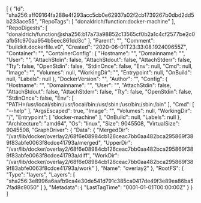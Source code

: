[
{
"Id": "sha256:aff09164fa288e4f293acc5cb0e62937a02f2cb1739267b0dbd2dd5b233ace55",
"RepoTags": [
"donaldrich/function:docker-machine"
],
"RepoDigests": [
"donaldrich/function@sha256:b17a73a98852c13565cf0b2a1c4cf2577be2c0afb5fc970aa954b5eec861dd3c"
],
"Parent": "",
"Comment": "buildkit.dockerfile.v0",
"Created": "2020-06-01T23:33:08.192409655Z",
"Container": "",
"ContainerConfig": {
"Hostname": "",
"Domainname": "",
"User": "",
"AttachStdin": false,
"AttachStdout": false,
"AttachStderr": false,
"Tty": false,
"OpenStdin": false,
"StdinOnce": false,
"Env": null,
"Cmd": null,
"Image": "",
"Volumes": null,
"WorkingDir": "",
"Entrypoint": null,
"OnBuild": null,
"Labels": null
},
"DockerVersion": "",
"Author": "",
"Config": {
"Hostname": "",
"Domainname": "",
"User": "",
"AttachStdin": false,
"AttachStdout": false,
"AttachStderr": false,
"Tty": false,
"OpenStdin": false,
"StdinOnce": false,
"Env": [
"PATH=/usr/local/sbin:/usr/local/bin:/usr/sbin:/usr/bin:/sbin:/bin"
],
"Cmd": [
"--help"
],
"ArgsEscaped": true,
"Image": "",
"Volumes": null,
"WorkingDir": "/",
"Entrypoint": [
"docker-machine"
],
"OnBuild": null,
"Labels": null
},
"Architecture": "amd64",
"Os": "linux",
"Size": 9045508,
"VirtualSize": 9045508,
"GraphDriver": {
"Data": {
"MergedDir": "/var/lib/docker/overlay2/68f6e08984cb126ceac7bb0aa482bca295869f389f83abfe0063f8cdce41793a/merged",
"UpperDir": "/var/lib/docker/overlay2/68f6e08984cb126ceac7bb0aa482bca295869f389f83abfe0063f8cdce41793a/diff",
"WorkDir": "/var/lib/docker/overlay2/68f6e08984cb126ceac7bb0aa482bca295869f389f83abfe0063f8cdce41793a/work"
},
"Name": "overlay2"
},
"RootFS": {
"Type": "layers",
"Layers": [
"sha256:3e8996a6aafb9ca4e30de541d791c385ca0417de49f3e89ea86ba57fad8c9050"
]
},
"Metadata": {
"LastTagTime": "0001-01-01T00:00:00Z"
}
}
]
